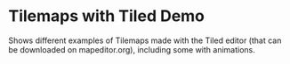 # Tilemaps with Tiled Demo

Shows different examples of Tilemaps made with the Tiled editor (that can be downloaded on mapeditor.org), including some with animations.
